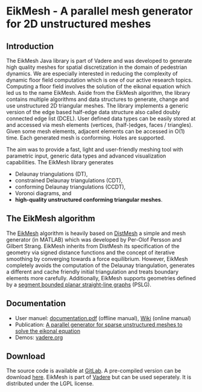 # EikMesh - A parallel mesh generator for 2D unstructured meshes

## Introduction

The EikMesh Java library is part of Vadere and was developed to generate high quality meshes for spatial discretization in the domain of pedestrian dynamics.
We are especially interested in reducing the complexity of dynamic floor field computation which is one of our active research topics.
Computing a floor field involves the solution of the eikonal equation which led us to the name EikMesh.
Aside from the EikMesh algorithm, the library contains multiple algorithms and data structures to generate, change and use unstructured 2D triangular meshes.
The library implements a generic version of the edge based half-edge data structure also called doubly connected edge list (DCEL).
User defined data types can be easily stored at and accessed via mesh elements (vertices, (half-)edges, faces / triangles).
Given some mesh elements, adjacent elements can be accessed in O(1) time. Each generated mesh is conforming. Holes are supported.

The aim was to provide a fast, light and user-friendly meshing tool with parametric input, generic data types and advanced visualization capabilities.
The EikMesh library generates
- Delaunay triangulations (DT),
- constrained Delaunay triangulations (CDT),
- conforming Delaunay triangulations (CCDT),
- Voronoi diagrams, and 
- ****high-quality unstructured conforming triangular meshes****.

## The EikMesh algorithm

The  [EikMesh](https://doi.org/10.1016/j.jocs.2018.09.009) algorithm is heavily based on [DistMesh](http://persson.berkeley.edu/distmesh/) a simple and mesh generator (in MATLAB) which was developed by Per-Olof Persson and Gilbert Strang.
EikMesh inherits from DistMesh its specification of the geometry via signed distance functions and the concept of iterative smoothing by converging towards a force equilibrium.
However, EikMesh completely avoids the computation of the Delaunay triangulation, generates a different and cache friendly initial triangulation and treats boundary elements more carefully.
Additionally, EikMesh supports geometries defined by a [segment bounded planar straight-line graphs](https://en.wikipedia.org/wiki/Planar_straight-line_graph) (PSLG).

## Documentation

- User manuel: [documentation.pdf](http://www.vadere.org/documentation/eikmesh_manual_short.pdf) (offline manual), [Wiki](https://gitlab.lrz.de/vadere/vadere/wikis/eikmesh/EikMesh-Wiki) (online manual)
- Publication: [A parallel generator for sparse unstructured meshes to solve the eikonal equation](https://doi.org/10.1016/j.jocs.2018.09.009)
- Demos: [vadere.org](http://www.vadere.org/the-eikmesh-library/)

## Download

The source code is available at [GitLab](https://gitlab.lrz.de/vadere/vadere/tree/master/VadereMeshing).
A pre-compiled version can be download [here](TODO). 
EikMesh is part of [Vadere](http://www.vadere.org/) but can be used seperately. 
It is distributed under the LGPL license.